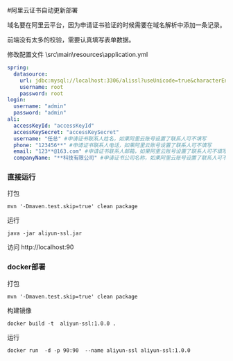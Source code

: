 #阿里云证书自动更新部署

域名要在阿里云平台，因为申请证书验证的时候需要在域名解析中添加一条记录。

前端没有太多的校验，需要认真填写表单数据。

修改配置文件 \src\main\resources\application.yml

```yml
spring:
  datasource:
    url: jdbc:mysql://localhost:3306/alissl?useUnicode=true&characterEncoding=UTF-8&useSSL=false
    username: root
    password: root 
login:
  username: "admin"
  password: "admin"
ali:
  accessKeyId: "accessKeyId"
  accessKeySecret: "accessKeySecret"
  username: "任总" #申请证书联系人姓名，如果阿里云账号设置了联系人可不填写
  phone: "123456**" #申请证书联系人电话，如果阿里云账号设置了联系人可不填写
  email: "123**@163.com" #申请证书联系人邮箱，如果阿里云账号设置了联系人可不填写
  companyName: "**科技有限公司" #申请证书公司名称，如果阿里云账号设置了联系人可不填写

```

### 直接运行

打包
```shell
mvn '-Dmaven.test.skip=true' clean package
```

运行
```shell
java -jar aliyun-ssl.jar
```

访问 http://localhost:90


### docker部署

打包
```shell
mvn '-Dmaven.test.skip=true' clean package
```

构建镜像
``` shell
docker build -t  aliyun-ssl:1.0.0 .
```

运行
```shell
docker run  -d -p 90:90  --name aliyun-ssl aliyun-ssl:1.0.0
```